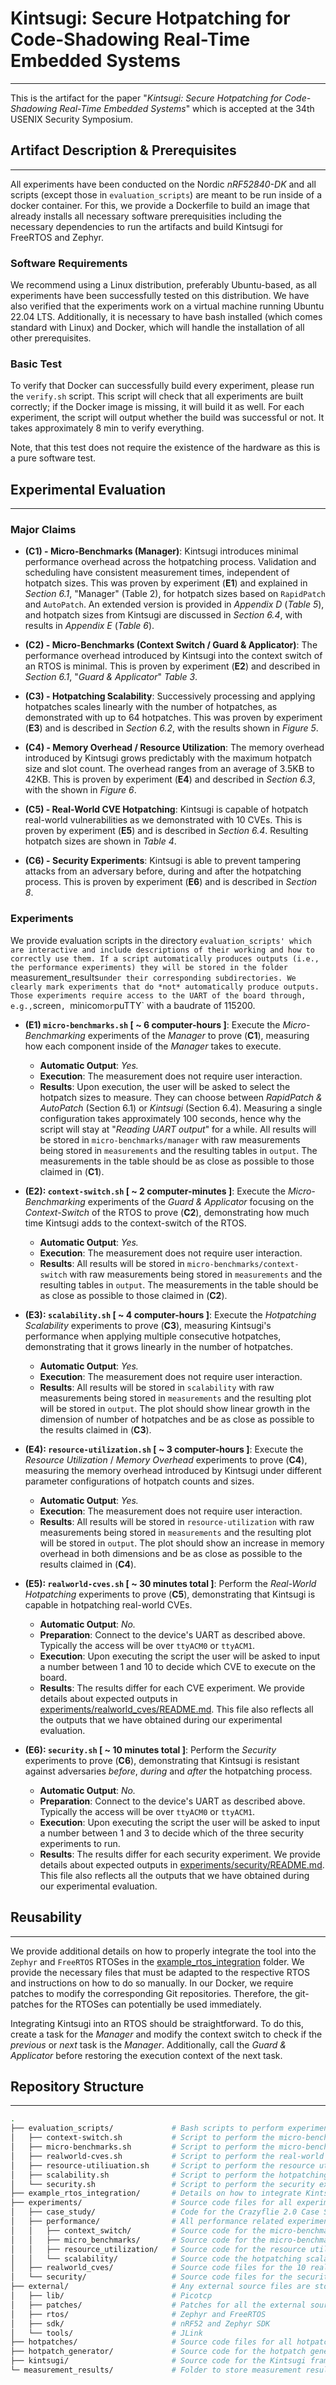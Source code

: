 # Kintsugi: Secure Hotpatching for Code-Shadowing Real-Time Embedded Systems
---
This is the artifact for the paper "*Kintsugi: Secure Hotpatching for Code-Shadowing Real-Time Embedded Systems*" which is accepted at the 34th USENIX Security Symposium.


## Artifact Description & Prerequisites
---
All experiments have been conducted on the Nordic *nRF52840-DK* and all scripts (except those in `evaluation_scripts`) are meant to be run inside of a docker container.
For this, we provide a Dockerfile to build an image that already installs all necessary software prerequisities including the necessary dependencies to run the artifacts and build Kintsugi for FreeRTOS and Zephyr.


### Software Requirements
We recommend using a Linux distribution, preferably Ubuntu-based, as all experiments have been successfully tested on this distribution. We have also verified that the experiments work on a virtual machine running Ubuntu 22.04 LTS. Additionally, it is necessary to have bash installed (which comes standard with Linux) and Docker, which will handle the installation of all other prerequisites.


### Basic Test
To verify that Docker can successfully build every experiment, please run the `verify.sh` script. This script will check that all experiments are built correctly; if the Docker image is missing, it will build it as well. For each experiment, the script will output whether the build was successful or not. It takes approximately 8 min to verify everything.

Note, that this test does not require the existence of the hardware as this is a pure software test.

## Experimental Evaluation
---

### Major Claims

- **(C1) - Micro-Benchmarks (Manager)**: Kintsugi introduces minimal performance overhead across the hotpatching process. Validation and scheduling have consistent measurement times, independent of hotpatch sizes. This was proven by experiment (**E1**) and explained in *Section 6.1*, "Manager" (Table 2), for hotpatch sizes based on `RapidPatch` and `AutoPatch`. An extended version is provided in *Appendix D* (*Table 5*), and hotpatch sizes from Kintsugi are discussed in *Section 6.4*, with results in *Appendix E* (*Table 6*).

- **(C2) - Micro-Benchmarks (Context Switch / Guard & Applicator)**: The performance overhead introduced by Kintsugi into the context switch of an RTOS is minimal. This is proven by experiment (**E2**) and described in *Section 6.1*, "*Guard & Applicator*" *Table 3*.

- **(C3) - Hotpatching Scalability**: Successively processing and applying hotpatches scales linearly with the number of hotpatches, as demonstrated with up to 64 hotpatches. This was proven by experiment (**E3**) and is described in *Section 6.2*, with the results shown in *Figure 5*.

- **(C4) - Memory Overhead / Resource Utilization**: The memory overhead introduced by Kintsugi grows predictably with the maximum hotpatch size and slot count. The overhead ranges from an average of 3.5KB to 42KB. This is proven by experiment (**E4**) and described in *Section 6.3*, with the shown in *Figure 6*.

- **(C5) - Real-World CVE Hotpatching**: Kintsugi is capable of hotpatch real-world vulnerabilities as we demonstrated with 10 CVEs. This is proven by experiment (**E5**) and is described in *Section 6.4*. Resulting hotpatch sizes are shown in *Table 4*.

- **(C6) - Security Experiments**: Kintsugi is able to prevent tampering attacks from an adversary before, during and after the hotpatching process. This is proven by experiment (**E6**) and is described in *Section 8*.


### Experiments
We provide evaluation scripts in the directory `evaluation_scripts' which are interactive and include descriptions of their working and how to correctly use them. If a script automatically produces outputs (i.e., the performance experiments) they will be stored in the folder `measurement_results` under their corresponding subdirectories. We clearly mark experiments that do *not* automatically produce outputs. Those experiments require access to the UART of the board through, e.g., `screen`, `minicom` or `puTTY` with a baudrate of 115200.

- **(E1) `micro-benchmarks.sh` [ ~ 6 computer-hours ]**: Execute the *Micro-Benchmarking* experiments of the *Manager* to prove (**C1**), measuring how each component inside of the *Manager* takes to execute.
    - **Automatic Output**: *Yes.*
    - **Execution**: The measurement does not require user interaction.
    - **Results**: Upon execution, the user will be asked to select the hotpatch sizes to measure. They can choose between *RapidPatch & AutoPatch* (Section 6.1) or *Kintsugi* (Section 6.4). Measuring a single configuration takes approximately 100 seconds, hence why the script will stay at "*Reading UART output*" for a while. All results will be stored in `micro-benchmarks/manager` with raw measurements being stored in `measurements` and the resulting tables in `output`. The measurements in the table should be as close as possible to those claimed in (**C1**).

- **(E2): `context-switch.sh` [ ~ 2 computer-minutes ]**: Execute the *Micro-Benchmarking* experiments of the *Guard & Applicator* focusing on the *Context-Switch* of the RTOS to prove (**C2**), demonstrating how much time Kintsugi adds to the context-switch of the RTOS.
    - **Automatic Output**: *Yes.*
    - **Execution**: The measurement does not require user interaction.
    - **Results**: All results will be stored in `micro-benchmarks/context-switch` with raw measurements being stored in `measurements` and the resulting tables in `output`. The measurements in the table should be as close as possible to those claimed in (**C2**).

- **(E3): `scalability.sh` [ ~ 4 computer-hours ]**: Execute the *Hotpatching Scalability* experiments to prove (**C3**), measuring Kintsugi's performance when applying multiple consecutive hotpatches, demonstrating that it grows linearly in the number of hotpatches.
    - **Automatic Output**: *Yes.*
    - **Execution**: The measurement does not require user interaction.
    - **Results**: All results will be stored in `scalability` with raw measurements being stored in `measurements` and the resulting plot will be stored in `output`. The plot should show linear growth in the dimension of number of hotpatches and be as close as possible to the results claimed in (**C3**).

- **(E4): `resource-utilization.sh` [ ~ 3 computer-hours ]**: Execute the *Resource Utilization* / *Memory Overhead* experiments to prove (**C4**), measuring the memory overhead introduced by Kintsugi under different parameter configurations of hotpatch counts and sizes.
    - **Automatic Output**: *Yes.*
    - **Execution**: The measurement does not require user interaction.
    - **Results**: All results will be stored in `resource-utilization` with raw measurements being stored in `measurements` and the resulting plot will be stored in `output`. The plot should show an increase in memory overhead in both dimensions and be as close as possible to the results claimed in (**C4**).

- **(E5): `realworld-cves.sh` [ ~ 30 minutes total ]**: Perform the *Real-World Hotpatching* experiments to prove (**C5**), demonstrating that Kintsugi is capable in hotpatching real-world CVEs.
    - **Automatic Output**: *No.*
    - **Preparation**: Connect to the device's UART as described above. Typically the access will be over `ttyACM0` or `ttyACM1`.
    - **Execution**: Upon executing the script the user will be asked to input a number between 1 and 10 to decide which CVE to execute on the board.
    - **Results**: The results differ for each CVE experiment. We provide details about expected outputs in [experiments/realworld_cves/README.md](./experiments/realworld_cves/README.md). This file also reflects all the outputs that we have obtained during our experimental evaluation.

- **(E6): `security.sh` [ ~ 10 minutes total ]**: Perform the *Security* experiments to prove (**C6**), demonstrating that Kintsugi is resistant against adversaries *before*, *during* and *after* the hotpatching process.
    - **Automatic Output**: *No.*
    - **Preparation**: Connect to the device's UART as described above. Typically the access will be over `ttyACM0` or `ttyACM1`.
    - **Execution**: Upon executing the script the user will be asked to input a number between 1 and 3 to decide which of the three security experiments to run.
    - **Results**: The results differ for each security experiment. We provide details about expected outputs in [experiments/security/README.md](./experiments/security/README.md). This file also reflects all the outputs that we have obtained during our experimental evaluation.


## Reusability
---
We provide additional details on how to properly integrate the tool into the `Zephyr` and `FreeRTOS` RTOSes in the [example_rtos_integration](./example_rtos_integration) folder. We provide the necessary files that must be adapted to the respective RTOS and instructions on how to do so manually. In our Docker, we require patches to modify the corresponding Git repositories. Therefore, the git-patches for the RTOSes can potentially be used immediately.

Integrating Kintsugi into an RTOS should be straightforward. To do this, create a task for the *Manager* and modify the context switch to check if the *previous* or *next* task is the *Manager*. Additionally, call the *Guard & Applicator* before restoring the execution context of the next task.

## Repository Structure
---
```bash
.
├── evaluation_scripts/             # Bash scripts to perform experiments (all executed from _outside_ the docker)
│   ├── context-switch.sh           # Script to perform the micro-benchmark measurements for the Guard & Applicator (Context Switch)
│   ├── micro-benchmarks.sh         # Script to perform the micro-benchmark measurements for the Manager
│   ├── realworld-cves.sh           # Script to perform the real-world CVE experiments
│   ├── resource-utiliuation.sh     # Script to perform the resource utilization / memory overhead experiments
│   ├── scalability.sh              # Script to perform the hotpatching scalability experiments
│   └── security.sh                 # Script to perform the security experiments (before, during, after hotpatching)
├── example_rtos_integration/       # Details on how to integrate Kintsugi into FreeRTOS and Zephyr
├── experiments/                    # Source code files for all experiments (also contains the measurement results for the paper)
│   ├── case_study/                 # Code for the Crazyflie 2.0 Case Study
│   ├── performance/                # All performance related experimenets
│   │   ├── context_switch/         # Source code for the micro-benchmark measurements for the Guard & Applicator
│   │   ├── micro_benchmarks/       # Source code for the micro-benchmark measurements for the Manager
│   │   ├── resource_utilization/   # Source code for the resource utilization / memory overhead experiments
│   │   └── scalability/            # Source code the hotpatching scalability experiments
│   ├── realworld_cves/             # Source code files for the 10 real-world CVEs
│   └── security/                   # Source code files for the security experiments (before, during, after hotpatching)
├── external/                       # Any external source files are stored here (RTOS, Libs, SDK, etc.)
│   ├── lib/                        # Picotcp
│   ├── patches/                    # Patches for all the external sources
│   ├── rtos/                       # Zephyr and FreeRTOS
│   ├── sdk/                        # nRF52 and Zephyr SDK
│   └── tools/                      # JLink
├── hotpatches/                     # Source code files for all hotpatches regarding the real-world CVEs and case study
├── hotpatch_generator/             # Source code for the hotpatch generator to automatically generate hotpatches from source
├── kintsugi/                       # Source code for the Kintsugi framework
└─ measurement_results/             # Folder to store measurement results from the Docker image
```